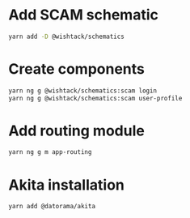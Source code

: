 # Add SCAM schematic

```sh
yarn add -D @wishtack/schematics
```

# Create components

```sh
yarn ng g @wishtack/schematics:scam login
yarn ng g @wishtack/schematics:scam user-profile
```

# Add routing module

```sh
yarn ng g m app-routing
```

# Akita installation

```sh
yarn add @datorama/akita
```
